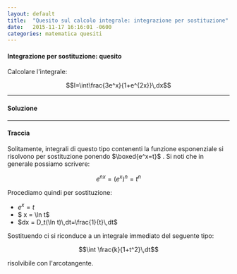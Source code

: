 ```yaml
---
layout: default
title:  "Quesito sul calcolo integrale: integrazione per sostituzione"
date:   2015-11-17 16:16:01 -0600
categories: matematica quesiti
---
```


#### Integrazione per sostituzione: quesito

Calcolare l'integrale: 

$$I=\int\frac{3e^x}{1+e^{2x}}\,dx$$

---

#### Soluzione

---

#### Traccia

Solitamente, integrali di questo tipo contenenti la funzione esponenziale si risolvono per sostituzione ponendo $\boxed{e^x=t}$ . Si noti che in generale possiamo scrivere:

$$e^{nx}=(e^x)^n=t^n$$

Procediamo quindi per sostituzione:

* $e^x=t$
* $ x = \ln t$
* $dx = D_t(\ln t)\,dt=\frac{1}{t}\,dt$

Sostituendo ci si riconduce a un integrale immediato del seguente tipo:

$$\int \frac{k}{1+t^2}\,dt$$

risolvibile con l'arcotangente.
